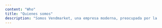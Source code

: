 ```yaml
---
content: "Who"
title: "Quienes somos"
description: "Somos Vendmarket, una empresa moderna, preocupada por la calidad de equipos y productos que brinden comodidad y practicidad a nuestros clientes."
---
```

